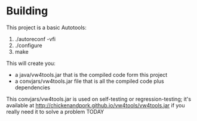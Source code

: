 Building
========

This project is a basic Autotools:
1. ./autoreconf -vfi
2. ./configure
3. make

This will create you:
- a java/vw4tools.jar that is the compiled code form this project
- a convjars/vw4tools.jar file that is all the compiled code plus dependencies

This convjars/vw4tools.jar is used on self-testing or regression-testing; it's available at http://chickenandpork.github.io/vw4tools/vw4tools.jar if you really need it to solve a problem TODAY
